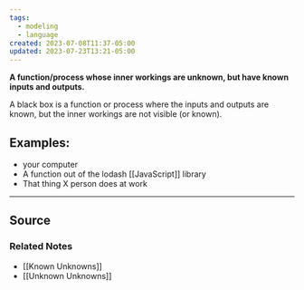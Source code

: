 ```yaml
---
tags:
  - modeling
  - language
created: 2023-07-08T11:37-05:00
updated: 2023-07-23T13:21-05:00
---
```

**A function/process whose inner workings are unknown, but have known inputs and outputs.**

A black box is a function or process where the inputs and outputs are known, but the inner workings are not visible (or known). 

## Examples:

- your computer
- A function out of the lodash [[JavaScript]] library
- That thing X person does at work

---

## Source


### Related Notes
- [[Known Unknowns]] 
- [[Unknown Unknowns]]